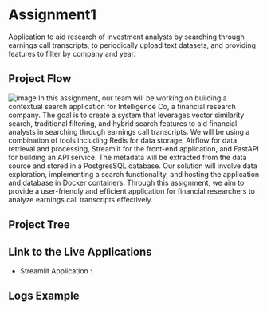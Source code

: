 # Assignment1
Application to aid research of investment analysts by searching through earnings call transcripts, to periodically upload text datasets, and providing features to filter by company and year.

## Project Flow 
![image]() 
In this assignment, our team will be working on building a contextual search application for Intelligence Co, a financial research company. The goal is to create a system that leverages vector similarity search, traditional filtering, and hybrid search features to aid financial analysts in searching through earnings call transcripts. We will be using a combination of tools including Redis for data storage, Airflow for data retrieval and processing, Streamlit for the front-end application, and FastAPI for building an API service. The metadata will be extracted from the data source and stored in a PostgresSQL database. Our solution will involve data exploration, implementing a search functionality, and hosting the application and database in Docker containers. Through this assignment, we aim to provide a user-friendly and efficient application for financial researchers to analyze earnings call transcripts effectively.

## Project Tree 

## Link to the Live Applications
- Streamlit Application : 

## Logs Example

